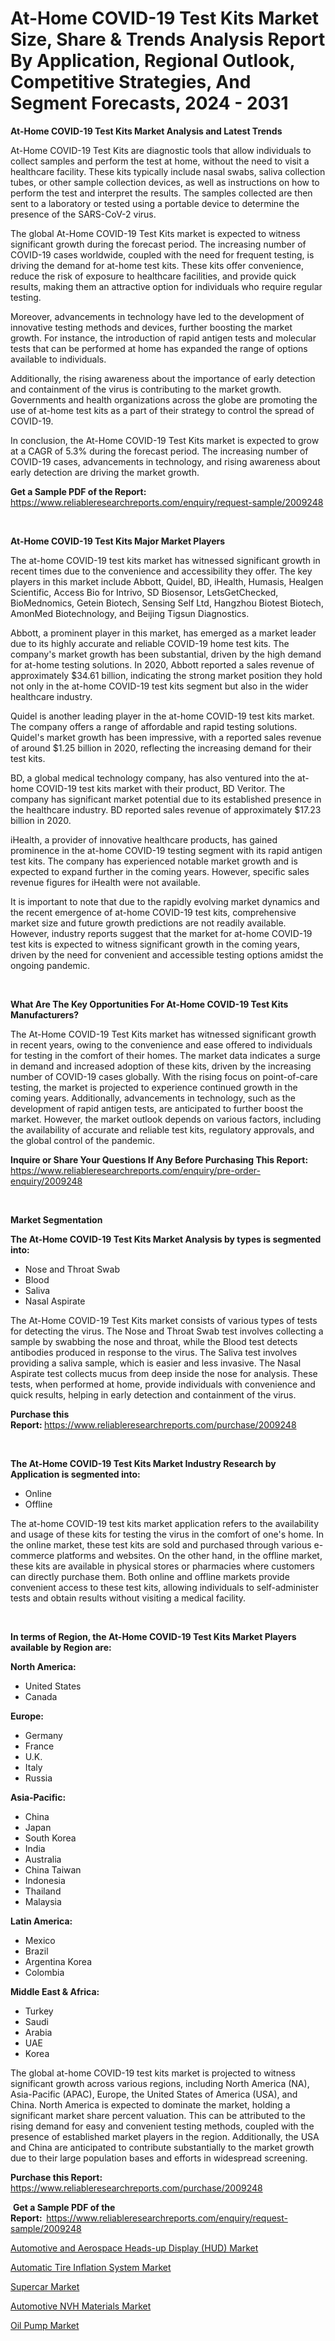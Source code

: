 <p><h1>At-Home COVID-19 Test Kits Market Size, Share & Trends Analysis Report By Application, Regional Outlook, Competitive Strategies, And Segment Forecasts, 2024 - 2031</h1></p><p><strong>At-Home COVID-19 Test Kits Market Analysis and Latest Trends</strong></p>
<p><p>At-Home COVID-19 Test Kits are diagnostic tools that allow individuals to collect samples and perform the test at home, without the need to visit a healthcare facility. These kits typically include nasal swabs, saliva collection tubes, or other sample collection devices, as well as instructions on how to perform the test and interpret the results. The samples collected are then sent to a laboratory or tested using a portable device to determine the presence of the SARS-CoV-2 virus.</p><p>The global At-Home COVID-19 Test Kits market is expected to witness significant growth during the forecast period. The increasing number of COVID-19 cases worldwide, coupled with the need for frequent testing, is driving the demand for at-home test kits. These kits offer convenience, reduce the risk of exposure to healthcare facilities, and provide quick results, making them an attractive option for individuals who require regular testing.</p><p>Moreover, advancements in technology have led to the development of innovative testing methods and devices, further boosting the market growth. For instance, the introduction of rapid antigen tests and molecular tests that can be performed at home has expanded the range of options available to individuals.</p><p>Additionally, the rising awareness about the importance of early detection and containment of the virus is contributing to the market growth. Governments and health organizations across the globe are promoting the use of at-home test kits as a part of their strategy to control the spread of COVID-19.</p><p>In conclusion, the At-Home COVID-19 Test Kits market is expected to grow at a CAGR of 5.3% during the forecast period. The increasing number of COVID-19 cases, advancements in technology, and rising awareness about early detection are driving the market growth.</p></p>
<p><strong>Get a Sample PDF of the Report:&nbsp;</strong> <a href="https://www.reliableresearchreports.com/enquiry/request-sample/2009248">https://www.reliableresearchreports.com/enquiry/request-sample/2009248</a></p>
<p>&nbsp;</p>
<p><strong>At-Home COVID-19 Test Kits Major Market Players</strong></p>
<p><p>The at-home COVID-19 test kits market has witnessed significant growth in recent times due to the convenience and accessibility they offer. The key players in this market include Abbott, Quidel, BD, iHealth, Humasis, Healgen Scientific, Access Bio for Intrivo, SD Biosensor, LetsGetChecked, BioMednomics, Getein Biotech, Sensing Self Ltd, Hangzhou Biotest Biotech, AmonMed Biotechnology, and Beijing Tigsun Diagnostics.</p><p>Abbott, a prominent player in this market, has emerged as a market leader due to its highly accurate and reliable COVID-19 home test kits. The company's market growth has been substantial, driven by the high demand for at-home testing solutions. In 2020, Abbott reported a sales revenue of approximately $34.61 billion, indicating the strong market position they hold not only in the at-home COVID-19 test kits segment but also in the wider healthcare industry.</p><p>Quidel is another leading player in the at-home COVID-19 test kits market. The company offers a range of affordable and rapid testing solutions. Quidel's market growth has been impressive, with a reported sales revenue of around $1.25 billion in 2020, reflecting the increasing demand for their test kits.</p><p>BD, a global medical technology company, has also ventured into the at-home COVID-19 test kits market with their product, BD Veritor. The company has significant market potential due to its established presence in the healthcare industry. BD reported sales revenue of approximately $17.23 billion in 2020.</p><p>iHealth, a provider of innovative healthcare products, has gained prominence in the at-home COVID-19 testing segment with its rapid antigen test kits. The company has experienced notable market growth and is expected to expand further in the coming years. However, specific sales revenue figures for iHealth were not available.</p><p>It is important to note that due to the rapidly evolving market dynamics and the recent emergence of at-home COVID-19 test kits, comprehensive market size and future growth predictions are not readily available. However, industry reports suggest that the market for at-home COVID-19 test kits is expected to witness significant growth in the coming years, driven by the need for convenient and accessible testing options amidst the ongoing pandemic.</p></p>
<p>&nbsp;</p>
<p><strong>What Are The Key Opportunities For At-Home COVID-19 Test Kits Manufacturers?</strong></p>
<p><p>The At-Home COVID-19 Test Kits market has witnessed significant growth in recent years, owing to the convenience and ease offered to individuals for testing in the comfort of their homes. The market data indicates a surge in demand and increased adoption of these kits, driven by the increasing number of COVID-19 cases globally. With the rising focus on point-of-care testing, the market is projected to experience continued growth in the coming years. Additionally, advancements in technology, such as the development of rapid antigen tests, are anticipated to further boost the market. However, the market outlook depends on various factors, including the availability of accurate and reliable test kits, regulatory approvals, and the global control of the pandemic.</p></p>
<p><strong>Inquire or Share Your Questions If Any Before Purchasing This Report:</strong> <a href="https://www.reliableresearchreports.com/enquiry/pre-order-enquiry/2009248">https://www.reliableresearchreports.com/enquiry/pre-order-enquiry/2009248</a></p>
<p>&nbsp;</p>
<p><strong>Market Segmentation</strong></p>
<p><strong>The At-Home COVID-19 Test Kits Market Analysis by types is segmented into:</strong></p>
<p><ul><li>Nose and Throat Swab</li><li>Blood</li><li>Saliva</li><li>Nasal Aspirate</li></ul></p>
<p><p>The At-Home COVID-19 Test Kits market consists of various types of tests for detecting the virus. The Nose and Throat Swab test involves collecting a sample by swabbing the nose and throat, while the Blood test detects antibodies produced in response to the virus. The Saliva test involves providing a saliva sample, which is easier and less invasive. The Nasal Aspirate test collects mucus from deep inside the nose for analysis. These tests, when performed at home, provide individuals with convenience and quick results, helping in early detection and containment of the virus.</p></p>
<p><strong>Purchase this Report:&nbsp;</strong><a href="https://www.reliableresearchreports.com/purchase/2009248">https://www.reliableresearchreports.com/purchase/2009248</a></p>
<p>&nbsp;</p>
<p><strong>The At-Home COVID-19 Test Kits Market Industry Research by Application is segmented into:</strong></p>
<p><ul><li>Online</li><li>Offline</li></ul></p>
<p><p>The at-home COVID-19 test kits market application refers to the availability and usage of these kits for testing the virus in the comfort of one's home. In the online market, these test kits are sold and purchased through various e-commerce platforms and websites. On the other hand, in the offline market, these kits are available in physical stores or pharmacies where customers can directly purchase them. Both online and offline markets provide convenient access to these test kits, allowing individuals to self-administer tests and obtain results without visiting a medical facility.</p></p>
<p>&nbsp;</p>
<p><strong>In terms of Region, the At-Home COVID-19 Test Kits Market Players available by Region are:</strong></p>
<p>
    <p> <strong> North America: </strong>
        <ul>
            <li>United States</li>
            <li>Canada</li>
        </ul>
        </p> 
    <p> <strong> Europe: </strong>
        <ul>
            <li>Germany</li>
            <li>France</li>
            <li>U.K.</li>
            <li>Italy</li>
            <li>Russia</li>
        </ul>
        </p> 
    <p> <strong> Asia-Pacific: </strong>
        <ul>
            <li>China</li>
            <li>Japan</li>
            <li>South Korea</li>
            <li>India</li>
            <li>Australia</li>
            <li>China Taiwan</li>
            <li>Indonesia</li>
            <li>Thailand</li>
            <li>Malaysia</li>
        </ul>
        </p> 
    <p> <strong> Latin America: </strong>
        <ul>
            <li>Mexico</li>
            <li>Brazil</li>
            <li>Argentina Korea</li>
            <li>Colombia</li>
        </ul>
        </p> 
    <p> <strong> Middle East & Africa: </strong>
        <ul>
            <li>Turkey</li>
            <li>Saudi</li>
            <li>Arabia</li>
            <li>UAE</li>
            <li>Korea</li>
        </ul>
    </p>
    </p>
<p><p>The global at-home COVID-19 test kits market is projected to witness significant growth across various regions, including North America (NA), Asia-Pacific (APAC), Europe, the United States of America (USA), and China. North America is expected to dominate the market, holding a significant market share percent valuation. This can be attributed to the rising demand for easy and convenient testing methods, coupled with the presence of established market players in the region. Additionally, the USA and China are anticipated to contribute substantially to the market growth due to their large population bases and efforts in widespread screening.</p></p>
<p><strong>Purchase this Report: </strong><a href="https://www.reliableresearchreports.com/purchase/2009248">https://www.reliableresearchreports.com/purchase/2009248</a></p>
<p>&nbsp;<strong>Get a Sample PDF of the Report:&nbsp;&nbsp;</strong><a href="https://www.reliableresearchreports.com/enquiry/request-sample/2009248">https://www.reliableresearchreports.com/enquiry/request-sample/2009248</a></p>
<p><strong></strong></p>
<p><p><a href="https://medium.com/@jadenlegros2023/automotive-and-aerospace-heads-up-display-hud-market-insights-into-market-cagr-market-trends-aa0a7d8a9a8e">Automotive and Aerospace Heads-up Display (HUD) Market</a></p><p><a href="https://medium.com/@jadenlegros2023/automatic-tire-inflation-system-market-trends-forecast-and-competitive-analysis-to-2031-d7f74f4fc0b1">Automatic Tire Inflation System Market</a></p><p><a href="https://medium.com/@jadenlegros2023/supercar-market-insights-into-market-cagr-market-trends-and-growth-strategies-80542e21a3e2">Supercar Market</a></p><p><a href="https://medium.com/@jadenlegros2023/automotive-nvh-materials-market-analysis-and-sze-forecasted-for-period-from-2024-to-2031-ab5057343c80">Automotive NVH Materials Market</a></p><p><a href="https://medium.com/@jadenlegros2023/oil-pump-market-the-key-to-successful-business-strategy-forecast-till-2031-f79c093c9ea8">Oil Pump Market</a></p></p>